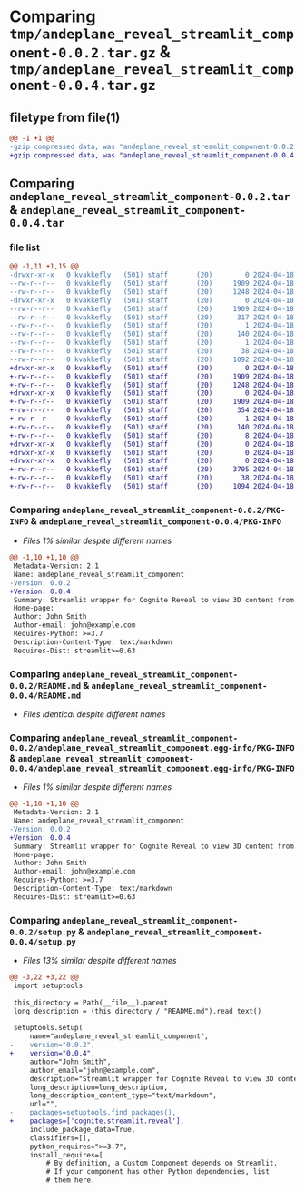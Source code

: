 # Comparing `tmp/andeplane_reveal_streamlit_component-0.0.2.tar.gz` & `tmp/andeplane_reveal_streamlit_component-0.0.4.tar.gz`

## filetype from file(1)

```diff
@@ -1 +1 @@
-gzip compressed data, was "andeplane_reveal_streamlit_component-0.0.2.tar", last modified: Thu Apr 18 18:21:46 2024, max compression
+gzip compressed data, was "andeplane_reveal_streamlit_component-0.0.4.tar", last modified: Thu Apr 18 18:43:34 2024, max compression
```

## Comparing `andeplane_reveal_streamlit_component-0.0.2.tar` & `andeplane_reveal_streamlit_component-0.0.4.tar`

### file list

```diff
@@ -1,11 +1,15 @@
-drwxr-xr-x   0 kvakkefly   (501) staff       (20)        0 2024-04-18 18:21:46.812760 andeplane_reveal_streamlit_component-0.0.2/
--rw-r--r--   0 kvakkefly   (501) staff       (20)     1909 2024-04-18 18:21:46.812527 andeplane_reveal_streamlit_component-0.0.2/PKG-INFO
--rw-r--r--   0 kvakkefly   (501) staff       (20)     1248 2024-04-18 18:18:10.000000 andeplane_reveal_streamlit_component-0.0.2/README.md
-drwxr-xr-x   0 kvakkefly   (501) staff       (20)        0 2024-04-18 18:21:46.811934 andeplane_reveal_streamlit_component-0.0.2/andeplane_reveal_streamlit_component.egg-info/
--rw-r--r--   0 kvakkefly   (501) staff       (20)     1909 2024-04-18 18:21:46.000000 andeplane_reveal_streamlit_component-0.0.2/andeplane_reveal_streamlit_component.egg-info/PKG-INFO
--rw-r--r--   0 kvakkefly   (501) staff       (20)      317 2024-04-18 18:21:46.000000 andeplane_reveal_streamlit_component-0.0.2/andeplane_reveal_streamlit_component.egg-info/SOURCES.txt
--rw-r--r--   0 kvakkefly   (501) staff       (20)        1 2024-04-18 18:21:46.000000 andeplane_reveal_streamlit_component-0.0.2/andeplane_reveal_streamlit_component.egg-info/dependency_links.txt
--rw-r--r--   0 kvakkefly   (501) staff       (20)      140 2024-04-18 18:21:46.000000 andeplane_reveal_streamlit_component-0.0.2/andeplane_reveal_streamlit_component.egg-info/requires.txt
--rw-r--r--   0 kvakkefly   (501) staff       (20)        1 2024-04-18 18:21:46.000000 andeplane_reveal_streamlit_component-0.0.2/andeplane_reveal_streamlit_component.egg-info/top_level.txt
--rw-r--r--   0 kvakkefly   (501) staff       (20)       38 2024-04-18 18:21:46.812802 andeplane_reveal_streamlit_component-0.0.2/setup.cfg
--rw-r--r--   0 kvakkefly   (501) staff       (20)     1092 2024-04-18 18:21:32.000000 andeplane_reveal_streamlit_component-0.0.2/setup.py
+drwxr-xr-x   0 kvakkefly   (501) staff       (20)        0 2024-04-18 18:43:34.881189 andeplane_reveal_streamlit_component-0.0.4/
+-rw-r--r--   0 kvakkefly   (501) staff       (20)     1909 2024-04-18 18:43:34.880830 andeplane_reveal_streamlit_component-0.0.4/PKG-INFO
+-rw-r--r--   0 kvakkefly   (501) staff       (20)     1248 2024-04-18 18:18:10.000000 andeplane_reveal_streamlit_component-0.0.4/README.md
+drwxr-xr-x   0 kvakkefly   (501) staff       (20)        0 2024-04-18 18:43:34.880009 andeplane_reveal_streamlit_component-0.0.4/andeplane_reveal_streamlit_component.egg-info/
+-rw-r--r--   0 kvakkefly   (501) staff       (20)     1909 2024-04-18 18:43:34.000000 andeplane_reveal_streamlit_component-0.0.4/andeplane_reveal_streamlit_component.egg-info/PKG-INFO
+-rw-r--r--   0 kvakkefly   (501) staff       (20)      354 2024-04-18 18:43:34.000000 andeplane_reveal_streamlit_component-0.0.4/andeplane_reveal_streamlit_component.egg-info/SOURCES.txt
+-rw-r--r--   0 kvakkefly   (501) staff       (20)        1 2024-04-18 18:43:34.000000 andeplane_reveal_streamlit_component-0.0.4/andeplane_reveal_streamlit_component.egg-info/dependency_links.txt
+-rw-r--r--   0 kvakkefly   (501) staff       (20)      140 2024-04-18 18:43:34.000000 andeplane_reveal_streamlit_component-0.0.4/andeplane_reveal_streamlit_component.egg-info/requires.txt
+-rw-r--r--   0 kvakkefly   (501) staff       (20)        8 2024-04-18 18:43:34.000000 andeplane_reveal_streamlit_component-0.0.4/andeplane_reveal_streamlit_component.egg-info/top_level.txt
+drwxr-xr-x   0 kvakkefly   (501) staff       (20)        0 2024-04-18 18:43:34.878328 andeplane_reveal_streamlit_component-0.0.4/cognite/
+drwxr-xr-x   0 kvakkefly   (501) staff       (20)        0 2024-04-18 18:43:34.878400 andeplane_reveal_streamlit_component-0.0.4/cognite/streamlit/
+drwxr-xr-x   0 kvakkefly   (501) staff       (20)        0 2024-04-18 18:43:34.879761 andeplane_reveal_streamlit_component-0.0.4/cognite/streamlit/reveal/
+-rw-r--r--   0 kvakkefly   (501) staff       (20)     3705 2024-04-18 18:26:47.000000 andeplane_reveal_streamlit_component-0.0.4/cognite/streamlit/reveal/__init__.py
+-rw-r--r--   0 kvakkefly   (501) staff       (20)       38 2024-04-18 18:43:34.881250 andeplane_reveal_streamlit_component-0.0.4/setup.cfg
+-rw-r--r--   0 kvakkefly   (501) staff       (20)     1094 2024-04-18 18:43:20.000000 andeplane_reveal_streamlit_component-0.0.4/setup.py
```

### Comparing `andeplane_reveal_streamlit_component-0.0.2/PKG-INFO` & `andeplane_reveal_streamlit_component-0.0.4/PKG-INFO`

 * *Files 1% similar despite different names*

```diff
@@ -1,10 +1,10 @@
 Metadata-Version: 2.1
 Name: andeplane_reveal_streamlit_component
-Version: 0.0.2
+Version: 0.0.4
 Summary: Streamlit wrapper for Cognite Reveal to view 3D content from Cognite Data Fsion
 Home-page: 
 Author: John Smith
 Author-email: john@example.com
 Requires-Python: >=3.7
 Description-Content-Type: text/markdown
 Requires-Dist: streamlit>=0.63
```

### Comparing `andeplane_reveal_streamlit_component-0.0.2/README.md` & `andeplane_reveal_streamlit_component-0.0.4/README.md`

 * *Files identical despite different names*

### Comparing `andeplane_reveal_streamlit_component-0.0.2/andeplane_reveal_streamlit_component.egg-info/PKG-INFO` & `andeplane_reveal_streamlit_component-0.0.4/andeplane_reveal_streamlit_component.egg-info/PKG-INFO`

 * *Files 1% similar despite different names*

```diff
@@ -1,10 +1,10 @@
 Metadata-Version: 2.1
 Name: andeplane_reveal_streamlit_component
-Version: 0.0.2
+Version: 0.0.4
 Summary: Streamlit wrapper for Cognite Reveal to view 3D content from Cognite Data Fsion
 Home-page: 
 Author: John Smith
 Author-email: john@example.com
 Requires-Python: >=3.7
 Description-Content-Type: text/markdown
 Requires-Dist: streamlit>=0.63
```

### Comparing `andeplane_reveal_streamlit_component-0.0.2/setup.py` & `andeplane_reveal_streamlit_component-0.0.4/setup.py`

 * *Files 13% similar despite different names*

```diff
@@ -3,22 +3,22 @@
 import setuptools
 
 this_directory = Path(__file__).parent
 long_description = (this_directory / "README.md").read_text()
 
 setuptools.setup(
     name="andeplane_reveal_streamlit_component",
-    version="0.0.2",
+    version="0.0.4",
     author="John Smith",
     author_email="john@example.com",
     description="Streamlit wrapper for Cognite Reveal to view 3D content from Cognite Data Fsion",
     long_description=long_description,
     long_description_content_type="text/markdown",
     url="",
-    packages=setuptools.find_packages(),
+    packages=['cognite.streamlit.reveal'],
     include_package_data=True,
     classifiers=[],
     python_requires=">=3.7",
     install_requires=[
         # By definition, a Custom Component depends on Streamlit.
         # If your component has other Python dependencies, list
         # them here.
```

